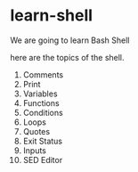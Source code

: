 # learn-shell

We are going to learn Bash Shell

here are the topics of the shell.

1. Comments
2. Print 
3. Variables
4. Functions
5. Conditions
6. Loops
7. Quotes
8. Exit Status
9. Inputs
10. SED Editor

